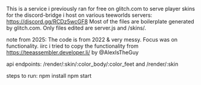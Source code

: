 This is a service i previously ran for free on glitch.com to serve player skins for the discord-bridge i host on various teeworlds servers: https://discord.gg/RCDz5wcGF8
Most of the files are boilerplate generated by glitch.com. Only files edited are server.js and /skins/.

note from 2025: The code is from 2022 & very messy. Focus was on functionality. iirc i tried to copy the functionality from https://teeassembler.developer.li/ by @AlexIsTheGuy

api endpoints: /render/:skin/:color_body/:color_feet and /render/:skin

steps to run:
npm install
npm start
